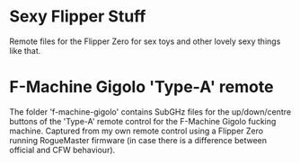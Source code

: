 # Sexy Flipper Stuff
Remote files for the Flipper Zero for sex toys and other lovely sexy things like that.

# F-Machine Gigolo 'Type-A' remote
The folder 'f-machine-gigolo' contains SubGHz files for the up/down/centre buttons of the 'Type-A' remote control for the F-Machine Gigolo fucking machine. Captured from my own remote control using a Flipper Zero running RogueMaster firmware (in case there is a difference between official and CFW behaviour).
